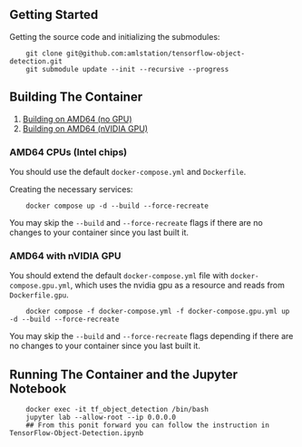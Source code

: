 ## Getting Started


Getting the source code and initializing the submodules:

		git clone git@github.com:amlstation/tensorflow-object-detection.git
		git submodule update --init --recursive --progress


## Building The Container

1. [Building on AMD64 (no GPU)](#AMD64-CPU)
2. [Building on AMD64 (nVIDIA GPU)](#AMD64-nVIDIA-GPU)

<h3 id="AMD64-CPU">AMD64 CPUs (Intel chips)</h3>

You should use the default `docker-compose.yml` and `Dockerfile`.

Creating the necessary services:

		docker compose up -d --build --force-recreate

You may skip the `--build` and `--force-recreate` flags if there are no changes to your container since you last built it.

<h3 id="AMD64-nVIDIA-GPU">AMD64 with nVIDIA GPU</h3>

You should extend the default `docker-compose.yml` file with `docker-compose.gpu.yml`, which uses the nvidia gpu as a resource and reads from `Dockerfile.gpu`.

		docker compose -f docker-compose.yml -f docker-compose.gpu.yml up -d --build --force-recreate

You may skip the `--build` and `--force-recreate` flags depending if there are no changes to your container since you last built it.


## Running The Container and the Jupyter Notebook

		docker exec -it tf_object_detection /bin/bash
		jupyter lab --allow-root --ip 0.0.0.0
		## From this ponit forward you can follow the instruction in TensorFlow-Object-Detection.ipynb
